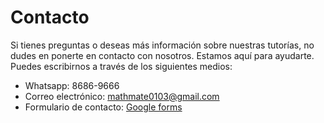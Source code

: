 # Contacto

Si tienes preguntas o deseas más información sobre nuestras tutorías, no dudes en ponerte en contacto con nosotros. Estamos aquí para ayudarte. Puedes escribirnos a través de los siguientes medios:

* Whatsapp: 8686-9666
* Correo electrónico: mathmate0103@gmail.com 
* Formulario de contacto: <a href="https://forms.gle/ytuDvZeQ3oMMjx4E7">Google forms</a>


